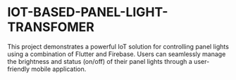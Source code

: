 # IOT-BASED-PANEL-LIGHT-TRANSFOMER
This project demonstrates a powerful IoT solution for controlling panel lights using a combination of Flutter and Firebase. Users can seamlessly manage the brightness and status (on/off) of their panel lights through a user-friendly mobile application.
